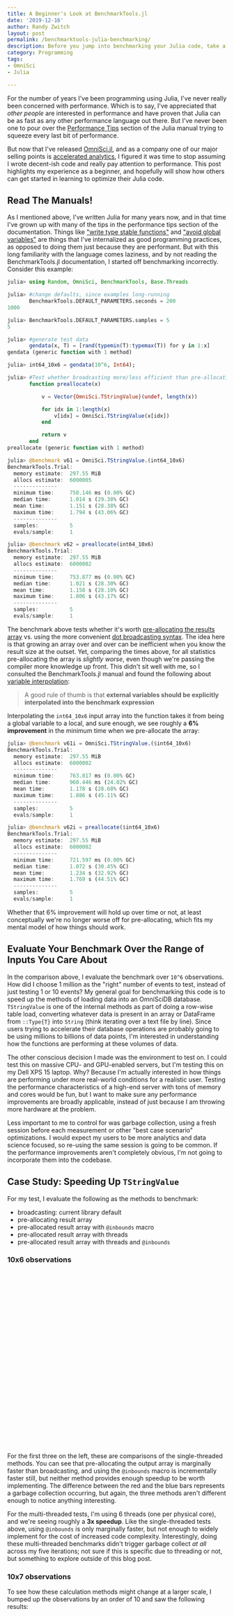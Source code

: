 ```yaml
---
title: A Beginner's Look at BenchmarkTools.jl
date: '2019-12-16'
author: Randy Zwitch
layout: post
permalink: /benchmarktools-julia-benchmarking/
description: Before you jump into benchmarking your Julia code, take a minute to read the manual and think about what is important to you to measure.
category: Programming
tags:
- OmniSci
- Julia

---
```


For the number of years I've been programming using Julia, I've never really been concerned with performance. Which is to say, I've appreciated that _other people_ are interested in performance and have proven that Julia can be as fast as any other performance language out there. But I've never been one to pour over the [Performance Tips](https://docs.julialang.org/en/v1/manual/performance-tips/) section of the Julia manual trying to squeeze every last bit of performance.

But now that I've released [OmniSci.jl](https://www.omnisci.com/blog/announcing-omnisci.jl-a-julia-client-for-omnisci), and as a company one of our major selling points is [accelerated analytics](https://www.omnisci.com/platform), I figured it was time to stop assuming I wrote decent-ish code and really pay attention to performance. This post highlights my experience as a beginner, and hopefully will show how others can get started in learning to optimize their Julia code.

## Read The Manuals!

As I mentioned above, I've written Julia for many years now, and in that time I've grown up with many of the tips in the performance tips section of the documentation. Things like ["write type stable functions"](https://docs.julialang.org/en/v1/manual/performance-tips/#Write-%22type-stable%22-functions-1) and ["avoid global variables"](https://docs.julialang.org/en/v1/manual/performance-tips/#Avoid-global-variables-1) are things that I've internalized as good programming practices, as opposed to doing them just because they are performant. But with this long familiarity with the language comes laziness, and by not reading the BenchmarkTools.jl documentation, I started off benchmarking incorrectly. Consider this example:

```julia
julia> using Random, OmniSci, BenchmarkTools, Base.Threads

julia> #change defaults, since examples long-running
       BenchmarkTools.DEFAULT_PARAMETERS.seconds = 200
1000

julia> BenchmarkTools.DEFAULT_PARAMETERS.samples = 5
5

julia> #generate test data
       gendata(x, T) = [rand(typemin(T):typemax(T)) for y in 1:x]
gendata (generic function with 1 method)

julia> int64_10x6 = gendata(10^6, Int64);

julia> #Test whether broadcasting more/less efficient than pre-allocating results array
       function preallocate(x)

           v = Vector{OmniSci.TStringValue}(undef, length(x))

           for idx in 1:length(x)
               v[idx] = OmniSci.TStringValue(x[idx])
           end

           return v
       end
preallocate (generic function with 1 method)

julia> @benchmark v61 = OmniSci.TStringValue.(int64_10x6)
BenchmarkTools.Trial:
  memory estimate:  297.55 MiB
  allocs estimate:  6000005
  --------------
  minimum time:     750.146 ms (0.00% GC)
  median time:      1.014 s (29.38% GC)
  mean time:        1.151 s (28.38% GC)
  maximum time:     1.794 s (43.06% GC)
  --------------
  samples:          5
  evals/sample:     1

julia> @benchmark v62 = preallocate(int64_10x6)
BenchmarkTools.Trial:
  memory estimate:  297.55 MiB
  allocs estimate:  6000002
  --------------
  minimum time:     753.877 ms (0.00% GC)
  median time:      1.021 s (28.30% GC)
  mean time:        1.158 s (28.10% GC)
  maximum time:     1.806 s (43.17% GC)
  --------------
  samples:          5
  evals/sample:     1
```

The benchmark above tests whether it's worth [pre-allocating the results array](https://docs.julialang.org/en/v1/manual/performance-tips/#Pre-allocating-outputs-1) vs. using the more convenient [dot broadcasting syntax](https://docs.julialang.org/en/v1/manual/functions/#man-vectorized-1). The idea here is that growing an array over and over can be inefficient when you know the result size at the outset. Yet, comparing the times above, for all statistics pre-allocating the array is _slightly worse_, even though we're passing the compiler more knowledge up front. This didn't sit well with me, so I consulted the BenchmarkTools.jl manual and found the following about [variable interpolation](https://github.com/JuliaCI/BenchmarkTools.jl/blob/master/doc/manual.md#interpolating-values-into-benchmark-expressions):

> A good rule of thumb is that **external variables should be explicitly interpolated into the benchmark expression**

Interpolating the `int64_10x6` input array into the function takes it from being a global variable to a local, and sure enough, we see roughly a **6% improvement** in the minimum time when we pre-allocate the array:

```julia
julia> @benchmark v61i = OmniSci.TStringValue.($int64_10x6)
BenchmarkTools.Trial:
  memory estimate:  297.55 MiB
  allocs estimate:  6000002
  --------------
  minimum time:     763.817 ms (0.00% GC)
  median time:      960.446 ms (24.02% GC)
  mean time:        1.178 s (28.68% GC)
  maximum time:     1.886 s (45.11% GC)
  --------------
  samples:          5
  evals/sample:     1

julia> @benchmark v62i = preallocate($int64_10x6)
BenchmarkTools.Trial:
  memory estimate:  297.55 MiB
  allocs estimate:  6000002
  --------------
  minimum time:     721.597 ms (0.00% GC)
  median time:      1.072 s (30.45% GC)
  mean time:        1.234 s (32.92% GC)
  maximum time:     1.769 s (44.51% GC)
  --------------
  samples:          5
  evals/sample:     1
```

Whether that 6% improvement will hold up over time or not, at least conceptually we're no longer worse off for pre-allocating, which fits my mental model of how things should work.

## Evaluate Your Benchmark Over the Range of Inputs You Care About

In the comparison above, I evaluate the benchmark over `10^6` observations. How did I choose 1 million as the "right" number of events to test, instead of just testing 1 or 10 events? My general goal for benchmarking this code is to speed up the methods of loading data into an OmniSciDB database. `TStringValue` is one of the internal methods as part of doing a row-wise table load, converting whatever data is present in an array or DataFrame from `::Type{T}` into `String` (think iterating over a text file by line). Since users trying to accelerate their database operations are probably going to be using millions to billions of data points, I'm interested in understanding how the functions are performing at these volumes of data.

The other conscious decision I made was the environment to test on. I could test this on massive CPU- and GPU-enabled servers, but I'm testing this on my Dell XPS 15 laptop. Why?  Because I'm actually interested in how things are performing under more real-world conditions for a realistic user. Testing the performance characteristics of a high-end server with tons of memory and cores would be fun, but I want to make sure any performance improvements are broadly applicable, instead of just because I am throwing more hardware at the problem.

Less important to me to control for was garbage collection, using a fresh session before each measurement or other "best case scenario" optimizations. I would expect my users to be more analytics and data science focused, so re-using the same session is going to be common. If the performance improvements aren't completely obvious, I'm not going to incorporate them into the codebase.

## Case Study: Speeding Up `TStringValue`

For my test, I evaluate the following as the methods to benchmark:

- broadcasting: current library default
- pre-allocating result array
- pre-allocated result array with `@inbounds` macro
- pre-allocated result array with threads
- pre-allocated result array with threads and `@inbounds`

### 10x6 observations

<div id="ts_106" style="height:400px;width:950px;"></div>
<script type="text/javascript">

    // Initialize after dom ready
    var myChart = echarts.init(document.getElementById("ts_106"));

    // Load data into the ECharts instance
    myChart.setOption(
{"xAxis":[{"splitNumber":5,"axisLabel":{"show":true,"interval":"auto","rotate":0,"inside":false,"formatter":"{value}","margin":8},"data":["broadcast","pre-allocate","pre-allocate/inbounds","threads","threads/inbounds"],"scale":false,"gridIndex":0,"minInterval":0,"zlevel":0,"triggerEvent":false,"z":0,"inverse":false,"nameLocation":"middle","nameGap":30,"silent":true,"type":"category"}],"ec_charttype":"xy plot","series":[{"name":"Min","yAxisIndex":0,"xAxisIndex":0,"smooth":false,"data":[752.568,748.719,738.013,249.117,241.585],"markLine":{"data":[],"lineStyle":{}},"type":"bar"},{"name":"Median","yAxisIndex":0,"xAxisIndex":0,"smooth":false,"data":[990.071,988.012,967.184,253.161,246.792],"markLine":{"data":[],"lineStyle":{}},"type":"bar"}],"theme":{"geo":{"label":{"normal":{"textStyle":{"color":"#000000"}},"emphasis":{"textStyle":{"color":"rgb(100,0,0)"}}},"itemStyle":{"normal":{"borderColor":"#444444","borderWidth":0.5,"areaColor":"#eeeeee"},"emphasis":{"borderColor":"#444444","borderWidth":1,"areaColor":"rgba(255,215,0,0.8)"}}},"parallel":{"itemStyle":{"normal":{"borderWidth":0,"borderColor":"#ccc"},"emphasis":{"borderWidth":0,"borderColor":"#ccc"}}},"markPoint":{"label":{"normal":{"textStyle":{"color":"#eeeeee"}},"emphasis":{"textStyle":{"color":"#eeeeee"}}}},"visualMap":{"color":["#e01f54","#e7dbc3"]},"funnel":{"itemStyle":{"normal":{"borderWidth":0,"borderColor":"#ccc"},"emphasis":{"borderWidth":0,"borderColor":"#ccc"}}},"bar":{"itemStyle":{"normal":{"barBorderColor":"#ccc","barBorderWidth":0},"emphasis":{"barBorderColor":"#ccc","barBorderWidth":0}}},"map":{"label":{"normal":{"textStyle":{"color":"#000000"}},"emphasis":{"textStyle":{"color":"rgb(100,0,0)"}}},"itemStyle":{"normal":{"borderColor":"#444444","borderWidth":0.5,"areaColor":"#eeeeee"},"emphasis":{"borderColor":"#444444","borderWidth":1,"areaColor":"rgba(255,215,0,0.8)"}}},"scatter":{"itemStyle":{"normal":{"borderWidth":0,"borderColor":"#ccc"},"emphasis":{"borderWidth":0,"borderColor":"#ccc"}}},"pie":{"itemStyle":{"normal":{"borderWidth":0,"borderColor":"#ccc"},"emphasis":{"borderWidth":0,"borderColor":"#ccc"}}},"graph":{"label":{"normal":{"textStyle":{"color":"#eeeeee"}}},"symbolSize":4,"itemStyle":{"normal":{"borderWidth":0,"borderColor":"#ccc"}},"smooth":false,"symbol":"emptyCircle","color":["#e01f54","#001852","#f5e8c8","#b8d2c7","#c6b38e","#a4d8c2","#f3d999","#d3758f","#dcc392","#2e4783","#82b6e9","#ff6347","#a092f1","#0a915d","#eaf889","#6699FF","#ff6666","#3cb371","#d5b158","#38b6b6"],"lineStyle":{"normal":{"color":"#aaaaaa","width":1}}},"backgroundColor":"rgba(0,0,0,0)","line":{"symbolSize":4,"itemStyle":{"normal":{"borderWidth":1}},"smooth":false,"symbol":"emptyCircle","lineStyle":{"normal":{"width":2}}},"candlestick":{"itemStyle":{"normal":{"borderColor0":"#b8d2c7","color":"#e01f54","borderColor":"#f5e8c8","borderWidth":1,"color0":"#001852"}}},"sankey":{"itemStyle":{"normal":{"borderWidth":0,"borderColor":"#ccc"},"emphasis":{"borderWidth":0,"borderColor":"#ccc"}}},"valueAxis":{"axisLine":{"show":true,"lineStyle":{"color":"#333"}},"axisLabel":{"textStyle":{"color":"#333"},"show":true},"splitLine":{"show":true,"lineStyle":{"color":["#ccc"]}},"splitArea":{"areaStyle":{"color":["rgba(250,250,250,0.3)","rgba(200,200,200,0.3)"]},"show":false},"axisTick":{"show":true,"lineStyle":{"color":"#333"}}},"toolbox":{"iconStyle":{"normal":{"borderColor":"#999999"},"emphasis":{"borderColor":"#666666"}}},"categoryAxis":{"axisLine":{"show":true,"lineStyle":{"color":"#333"}},"axisLabel":{"textStyle":{"color":"#333"},"show":true},"splitLine":{"show":false,"lineStyle":{"color":["#ccc"]}},"splitArea":{"areaStyle":{"color":["rgba(250,250,250,0.3)","rgba(200,200,200,0.3)"]},"show":false},"axisTick":{"show":true,"lineStyle":{"color":"#333"}}},"tooltip":{"axisPointer":{"crossStyle":{"color":"#cccccc","width":1},"lineStyle":{"color":"#cccccc","width":1}}},"timeline":{"label":{"normal":{"textStyle":{"color":"#293c55"}},"emphasis":{"textStyle":{"color":"#293c55"}}},"controlStyle":{"normal":{"color":"#293c55","borderColor":"#293c55","borderWidth":0.5},"emphasis":{"color":"#293c55","borderColor":"#293c55","borderWidth":0.5}},"checkpointStyle":{"color":"#e43c59","borderColor":"rgba(194,53,49,0.5)"},"itemStyle":{"normal":{"color":"#293c55","borderWidth":1},"emphasis":{"color":"#a9334c"}},"lineStyle":{"color":"#293c55","width":1}},"radar":{"symbolSize":4,"itemStyle":{"normal":{"borderWidth":1}},"smooth":false,"symbol":"emptyCircle","lineStyle":{"normal":{"width":2}}},"logAxis":{"axisLine":{"show":true,"lineStyle":{"color":"#333"}},"axisLabel":{"textStyle":{"color":"#333"},"show":true},"splitLine":{"show":true,"lineStyle":{"color":["#ccc"]}},"splitArea":{"areaStyle":{"color":["rgba(250,250,250,0.3)","rgba(200,200,200,0.3)"]},"show":false},"axisTick":{"show":true,"lineStyle":{"color":"#333"}}},"textStyle":{},"gauge":{"itemStyle":{"normal":{"borderWidth":0,"borderColor":"#ccc"},"emphasis":{"borderWidth":0,"borderColor":"#ccc"}}},"boxplot":{"itemStyle":{"normal":{"borderWidth":0,"borderColor":"#ccc"},"emphasis":{"borderWidth":0,"borderColor":"#ccc"}}},"color":["#e01f54","#001852","#f5e8c8","#b8d2c7","#c6b38e","#a4d8c2","#f3d999","#d3758f","#dcc392","#2e4783","#82b6e9","#ff6347","#a092f1","#0a915d","#eaf889","#6699FF","#ff6666","#3cb371","#d5b158","#38b6b6"],"title":{"textStyle":{"color":"#333333"},"subtextStyle":{"color":"#aaaaaa"}},"dataZoom":{"dataBackgroundColor":"rgba(47,69,84,0.3)","textStyle":{"color":"#333333"},"handleSize":"100%","handleColor":"#a7b7cc","fillerColor":"rgba(167,183,204,0.4)","backgroundColor":"rgba(47,69,84,0)"},"timeAxis":{"axisLine":{"show":true,"lineStyle":{"color":"#333"}},"axisLabel":{"textStyle":{"color":"#333"},"show":true},"splitLine":{"show":true,"lineStyle":{"color":["#ccc"]}},"splitArea":{"areaStyle":{"color":["rgba(250,250,250,0.3)","rgba(200,200,200,0.3)"]},"show":false},"axisTick":{"show":true,"lineStyle":{"color":"#333"}}},"legend":{"textStyle":{"color":"#333333"}}},"yAxis":[{"splitNumber":5,"axisLabel":{"show":true,"interval":"auto","rotate":0,"inside":false,"formatter":"{value}","margin":8},"scale":false,"gridIndex":0,"minInterval":0,"zlevel":0,"triggerEvent":false,"z":0,"inverse":false,"nameLocation":"middle","nameGap":50,"silent":true,"type":"value"}],"toolbox":{"feature":{},"orient":"vertical","itemSize":15,"height":"auto","zlevel":0,"z":2,"itemGap":20,"right":"auto","top":"center","width":"auto","show":false,"showTitle":true},"ec_width":1000,"ec_height":500,"tooltip":{"triggerOn":"mousemove","enterable":true,"borderColor":"#333","transitionDuration":0.4,"hideDelay":100,"padding":5,"showDelay":0,"borderWidth":0,"showContent":true,"backgroundColor":"rgba(50,50,50,0.7)","trigger":"item","alwaysShowContent":false,"confine":false,"show":true},"grid":[{"height":"auto","show":false,"width":"auto","backgroundColor":"transparent"}],"aria":{"show":true},"title":[{"left":"left","borderColor":"transparent","bottom":"auto","padding":5,"zlevel":0,"borderWidth":1,"target":"blank","z":2,"itemGap":5,"shadowOffsetY":0,"shadowOffsetX":0,"right":"auto","top":"auto","subtarget":"blank","show":true}],"ec_renderer":"canvas","legend":{"itemWidth":25,"data":["Min","Median"],"borderColor":"transparent","orient":"horizontal","bottom":"auto","height":"auto","zlevel":0,"padding":5,"borderWidth":1,"inactiveColor":"#ccc","z":2,"align":"auto","itemGap":10,"itemHeight":14,"backgroundColor":"transparent","shadowOffsetY":0,"shadowOffsetX":0,"right":"auto","top":"auto","width":"auto","selectedMode":true,"show":true}} );
</script>

For the first three on the left, these are comparisons of the single-threaded methods. You can see that pre-allocating the output array is marginally faster than broadcasting, and using the `@inbounds` macro is incrementally faster still, but neither method provides enough speedup to be worth implementing. The difference between the red and the blue bars represents a garbage collection occurring, but again, the three methods aren't different enough to notice anything interesting.

For the multi-threaded tests, I'm using 6 threads (one per physical core), and we're seeing roughly a **3x speedup**. Like the single-threaded tests above, using `@inbounds` is only marginally faster, but not enough to widely implement for the cost of increased code complexity. Interestingly, doing these multi-threaded benchmarks didn't trigger garbage collect _at all_ across my five iterations; not sure if this is specific due to threading or not, but something to explore outside of this blog post.

### 10x7 observations

To see how these calculation methods might change at a larger scale, I bumped up the observations by an order of 10 and saw the following results:

<div id="ts_108" style="height:400px;width:950px;"></div>
<script type="text/javascript">

    // Initialize after dom ready
    var myChart = echarts.init(document.getElementById("ts_108"));

    // Load data into the ECharts instance
    myChart.setOption(
{"xAxis":[{"splitNumber":5,"axisLabel":{"show":true,"interval":"auto","rotate":0,"inside":false,"formatter":"{value}","margin":8},"data":["broadcast","pre-allocate","pre-allocate/inbounds","threads","threads/inbounds"],"scale":false,"gridIndex":0,"minInterval":0,"zlevel":0,"triggerEvent":false,"z":0,"inverse":false,"nameLocation":"middle","nameGap":30,"silent":true,"type":"category"}],"ec_charttype":"xy plot","series":[{"name":"Min","yAxisIndex":0,"xAxisIndex":0,"smooth":false,"data":[26.316,27.064,26.219,2.717,2.641],"markLine":{"data":[],"lineStyle":{}},"type":"bar"},{"name":"Median","yAxisIndex":0,"xAxisIndex":0,"smooth":false,"data":[39.332,38.925,39.387,17.659,16.659],"markLine":{"data":[],"lineStyle":{}},"type":"bar"}],"theme":{"geo":{"label":{"normal":{"textStyle":{"color":"#000000"}},"emphasis":{"textStyle":{"color":"rgb(100,0,0)"}}},"itemStyle":{"normal":{"borderColor":"#444444","borderWidth":0.5,"areaColor":"#eeeeee"},"emphasis":{"borderColor":"#444444","borderWidth":1,"areaColor":"rgba(255,215,0,0.8)"}}},"parallel":{"itemStyle":{"normal":{"borderWidth":0,"borderColor":"#ccc"},"emphasis":{"borderWidth":0,"borderColor":"#ccc"}}},"markPoint":{"label":{"normal":{"textStyle":{"color":"#eeeeee"}},"emphasis":{"textStyle":{"color":"#eeeeee"}}}},"visualMap":{"color":["#e01f54","#e7dbc3"]},"funnel":{"itemStyle":{"normal":{"borderWidth":0,"borderColor":"#ccc"},"emphasis":{"borderWidth":0,"borderColor":"#ccc"}}},"bar":{"itemStyle":{"normal":{"barBorderColor":"#ccc","barBorderWidth":0},"emphasis":{"barBorderColor":"#ccc","barBorderWidth":0}}},"map":{"label":{"normal":{"textStyle":{"color":"#000000"}},"emphasis":{"textStyle":{"color":"rgb(100,0,0)"}}},"itemStyle":{"normal":{"borderColor":"#444444","borderWidth":0.5,"areaColor":"#eeeeee"},"emphasis":{"borderColor":"#444444","borderWidth":1,"areaColor":"rgba(255,215,0,0.8)"}}},"scatter":{"itemStyle":{"normal":{"borderWidth":0,"borderColor":"#ccc"},"emphasis":{"borderWidth":0,"borderColor":"#ccc"}}},"pie":{"itemStyle":{"normal":{"borderWidth":0,"borderColor":"#ccc"},"emphasis":{"borderWidth":0,"borderColor":"#ccc"}}},"graph":{"label":{"normal":{"textStyle":{"color":"#eeeeee"}}},"symbolSize":4,"itemStyle":{"normal":{"borderWidth":0,"borderColor":"#ccc"}},"smooth":false,"symbol":"emptyCircle","color":["#e01f54","#001852","#f5e8c8","#b8d2c7","#c6b38e","#a4d8c2","#f3d999","#d3758f","#dcc392","#2e4783","#82b6e9","#ff6347","#a092f1","#0a915d","#eaf889","#6699FF","#ff6666","#3cb371","#d5b158","#38b6b6"],"lineStyle":{"normal":{"color":"#aaaaaa","width":1}}},"backgroundColor":"rgba(0,0,0,0)","line":{"symbolSize":4,"itemStyle":{"normal":{"borderWidth":1}},"smooth":false,"symbol":"emptyCircle","lineStyle":{"normal":{"width":2}}},"candlestick":{"itemStyle":{"normal":{"borderColor0":"#b8d2c7","color":"#e01f54","borderColor":"#f5e8c8","borderWidth":1,"color0":"#001852"}}},"sankey":{"itemStyle":{"normal":{"borderWidth":0,"borderColor":"#ccc"},"emphasis":{"borderWidth":0,"borderColor":"#ccc"}}},"valueAxis":{"axisLine":{"show":true,"lineStyle":{"color":"#333"}},"axisLabel":{"textStyle":{"color":"#333"},"show":true},"splitLine":{"show":true,"lineStyle":{"color":["#ccc"]}},"splitArea":{"areaStyle":{"color":["rgba(250,250,250,0.3)","rgba(200,200,200,0.3)"]},"show":false},"axisTick":{"show":true,"lineStyle":{"color":"#333"}}},"toolbox":{"iconStyle":{"normal":{"borderColor":"#999999"},"emphasis":{"borderColor":"#666666"}}},"categoryAxis":{"axisLine":{"show":true,"lineStyle":{"color":"#333"}},"axisLabel":{"textStyle":{"color":"#333"},"show":true},"splitLine":{"show":false,"lineStyle":{"color":["#ccc"]}},"splitArea":{"areaStyle":{"color":["rgba(250,250,250,0.3)","rgba(200,200,200,0.3)"]},"show":false},"axisTick":{"show":true,"lineStyle":{"color":"#333"}}},"tooltip":{"axisPointer":{"crossStyle":{"color":"#cccccc","width":1},"lineStyle":{"color":"#cccccc","width":1}}},"timeline":{"label":{"normal":{"textStyle":{"color":"#293c55"}},"emphasis":{"textStyle":{"color":"#293c55"}}},"controlStyle":{"normal":{"color":"#293c55","borderColor":"#293c55","borderWidth":0.5},"emphasis":{"color":"#293c55","borderColor":"#293c55","borderWidth":0.5}},"checkpointStyle":{"color":"#e43c59","borderColor":"rgba(194,53,49,0.5)"},"itemStyle":{"normal":{"color":"#293c55","borderWidth":1},"emphasis":{"color":"#a9334c"}},"lineStyle":{"color":"#293c55","width":1}},"radar":{"symbolSize":4,"itemStyle":{"normal":{"borderWidth":1}},"smooth":false,"symbol":"emptyCircle","lineStyle":{"normal":{"width":2}}},"logAxis":{"axisLine":{"show":true,"lineStyle":{"color":"#333"}},"axisLabel":{"textStyle":{"color":"#333"},"show":true},"splitLine":{"show":true,"lineStyle":{"color":["#ccc"]}},"splitArea":{"areaStyle":{"color":["rgba(250,250,250,0.3)","rgba(200,200,200,0.3)"]},"show":false},"axisTick":{"show":true,"lineStyle":{"color":"#333"}}},"textStyle":{},"gauge":{"itemStyle":{"normal":{"borderWidth":0,"borderColor":"#ccc"},"emphasis":{"borderWidth":0,"borderColor":"#ccc"}}},"boxplot":{"itemStyle":{"normal":{"borderWidth":0,"borderColor":"#ccc"},"emphasis":{"borderWidth":0,"borderColor":"#ccc"}}},"color":["#e01f54","#001852","#f5e8c8","#b8d2c7","#c6b38e","#a4d8c2","#f3d999","#d3758f","#dcc392","#2e4783","#82b6e9","#ff6347","#a092f1","#0a915d","#eaf889","#6699FF","#ff6666","#3cb371","#d5b158","#38b6b6"],"title":{"textStyle":{"color":"#333333"},"subtextStyle":{"color":"#aaaaaa"}},"dataZoom":{"dataBackgroundColor":"rgba(47,69,84,0.3)","textStyle":{"color":"#333333"},"handleSize":"100%","handleColor":"#a7b7cc","fillerColor":"rgba(167,183,204,0.4)","backgroundColor":"rgba(47,69,84,0)"},"timeAxis":{"axisLine":{"show":true,"lineStyle":{"color":"#333"}},"axisLabel":{"textStyle":{"color":"#333"},"show":true},"splitLine":{"show":true,"lineStyle":{"color":["#ccc"]}},"splitArea":{"areaStyle":{"color":["rgba(250,250,250,0.3)","rgba(200,200,200,0.3)"]},"show":false},"axisTick":{"show":true,"lineStyle":{"color":"#333"}}},"legend":{"textStyle":{"color":"#333333"}}},"yAxis":[{"splitNumber":5,"axisLabel":{"show":true,"interval":"auto","rotate":0,"inside":false,"formatter":"{value}","margin":8},"scale":false,"gridIndex":0,"minInterval":0,"zlevel":0,"triggerEvent":false,"z":0,"inverse":false,"nameLocation":"middle","nameGap":50,"silent":true,"type":"value"}],"toolbox":{"feature":{},"orient":"vertical","itemSize":15,"height":"auto","zlevel":0,"z":2,"itemGap":20,"right":"auto","top":"center","width":"auto","show":false,"showTitle":true},"ec_width":1000,"ec_height":500,"tooltip":{"triggerOn":"mousemove","enterable":true,"borderColor":"#333","transitionDuration":0.4,"hideDelay":100,"padding":5,"showDelay":0,"borderWidth":0,"showContent":true,"backgroundColor":"rgba(50,50,50,0.7)","trigger":"item","alwaysShowContent":false,"confine":false,"show":true},"grid":[{"height":"auto","show":false,"width":"auto","backgroundColor":"transparent"}],"aria":{"show":true},"color":["#10222B","#95AB63","#BDD684","#E2F0D6","#F6FFE0"],"title":[{"left":"left","borderColor":"transparent","bottom":"auto","padding":5,"zlevel":0,"borderWidth":1,"target":"blank","z":2,"itemGap":5,"shadowOffsetY":0,"shadowOffsetX":0,"right":"auto","top":"auto","subtarget":"blank","show":true}],"ec_renderer":"canvas","legend":{"itemWidth":25,"data":["Min","Median"],"borderColor":"transparent","orient":"horizontal","bottom":"auto","height":"auto","zlevel":0,"padding":5,"borderWidth":1,"inactiveColor":"#ccc","z":2,"align":"auto","itemGap":10,"itemHeight":14,"backgroundColor":"transparent","shadowOffsetY":0,"shadowOffsetX":0,"right":"auto","top":"auto","width":"auto","selectedMode":true,"show":true}});
</script>

Like at the 1 million data range, there isn't much difference between the three single-threaded methods. All three of them are within a few percentage in either direction (all three methods triggered garbage collection in each of their five runs).

For the multi-threaded tests, an interesting performance scenario emerged. Like the 1 million point tests, it's possible to get a run where garbage collection isn't triggered, which leads to a large min/median difference in the multi-threaded tests. If you can avoid garbage collection, using six threads here gives nearly a **10x speedup**, and at the median where both single-threaded and multi-threaded trigger garbage collection you still get a **2x speedup**.

## Parallelism > Compiler Hinting

In the case study above, I've demonstrated that for this problem, threading is the first way to pursue speeding up the OmniSci.jl load table methods. While pre-allocating the size of the output array and using the `@inbounds` did show some slight speedups, using threads to perform the calculations are where the largest improvements occurred. Incorporating the pre-allocation step naturally comes out from the way I wrote the threading methods, so I'll incorporate that too. Disabling bounds-checking on arrays using `@inbounds` seems more dangerous than it is worth, even though none of these methods should ever get outside of their bounds.

Overall, I hope this post has demonstrated that you don't have to fancy yourself a high-frequency trader or a bit-twiddler to find ways to improve your Julia code. The first step is reading the manuals for benchmarking, and then like any other pursuit, the only way to get a feeling for what works is to try things.

<br>

_All of the code for this blog post can be found in this [GitHub gist](https://gist.github.com/randyzwitch/dbe9ce13aa819a1306d62610bb58b173)_
